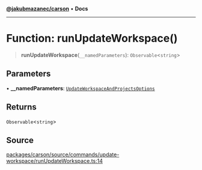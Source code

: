 [**@jakubmazanec/carson**](../README.md) • **Docs**

---

# Function: runUpdateWorkspace()

> **runUpdateWorkspace**(`__namedParameters`): `Observable`\<`string`\>

## Parameters

• **\_\_namedParameters**:
[`UpdateWorkspaceAndProjectsOptions`](../type-aliases/UpdateWorkspaceAndProjectsOptions.md)

## Returns

`Observable`\<`string`\>

## Source

[packages/carson/source/commands/update-workspace/runUpdateWorkspace.ts:14](https://github.com/jakubmazanec/js-tools/blob/0a7ca643260718f11723fa4df4f144d2d5a8a885/packages/carson/source/commands/update-workspace/runUpdateWorkspace.ts#L14)
